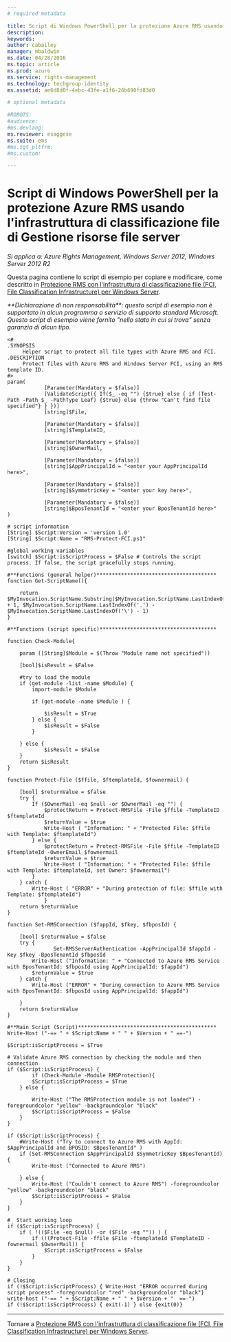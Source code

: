 ```yaml
---
# required metadata

title: Script di Windows PowerShell per la protezione Azure RMS usando l'infrastruttura di classificazione file di Gestione risorse file server | Azure RMS
description:
keywords:
author: cabailey
manager: mbaldwin
ms.date: 04/28/2016
ms.topic: article
ms.prod: azure
ms.service: rights-management
ms.technology: techgroup-identity
ms.assetid: ae6d8d0f-4ebc-43fe-a1f6-26b690fd83d0

# optional metadata

#ROBOTS:
#audience:
#ms.devlang:
ms.reviewer: esaggese
ms.suite: ems
#ms.tgt_pltfrm:
#ms.custom:

---
```


# Script di Windows PowerShell per la protezione Azure RMS usando l'infrastruttura di classificazione file di Gestione risorse file server

*Si applica a: Azure Rights Management, Windows Server 2012, Windows Server 2012 R2*

Questa pagina contiene lo script di esempio per copiare e modificare, come descritto in [Protezione RMS con l'infrastruttura di classificazione file (FCI, File Classification Infrastructure) per Windows Server](configure-fci.md).

*&#42;&#42;Dichiarazione di non responsabilità&#42;&#42;: questo script di esempio non è supportato in alcun programma o servizio di supporto standard Microsoft. Questo*
*script di esempio viene fornito "nello stato in cui si trova" senza garanzia di alcun tipo.*

```
<#
.SYNOPSIS 
     Helper script to protect all file types with Azure RMS and FCI.
.DESCRIPTION
     Protect files with Azure RMS and Windows Server FCI, using an RMS template ID.   
#>
param(
            [Parameter(Mandatory = $false)]
            [ValidateScript({ If($_ -eq "") {$true} else { if (Test-Path -Path $_ -PathType Leaf) {$true} else {throw "Can't find file specified"} } })]
            [string]$File,

            [Parameter(Mandatory = $false)]
            [string]$TemplateID,

            [Parameter(Mandatory = $false)]
            [string]$OwnerMail,

            [Parameter(Mandatory = $false)]
            [string]$AppPrincipalId = "<enter your AppPrincipalId here>",

            [Parameter(Mandatory = $false)]
            [string]$SymmetricKey = "<enter your key here>",

            [Parameter(Mandatory = $false)]
            [string]$BposTenantId = "<enter your BposTenantId here>"
) 

# script information
[String] $Script:Version = 'version 1.0' 
[String] $Script:Name = "RMS-Protect-FCI.ps1"

#global working variables
[switch] $Script:isScriptProcess = $False # Controls the script process. If false, the script gracefully stops running.

#**Functions (general helper)***************************************
function Get-ScriptName(){ 

    return $MyInvocation.ScriptName.Substring($MyInvocation.ScriptName.LastIndexOf('\') + 1, $MyInvocation.ScriptName.LastIndexOf('.') - $MyInvocation.ScriptName.LastIndexOf('\') - 1)
}

#**Functions (script specific)**************************************

function Check-Module{

    param ([String]$Module = $(Throw "Module name not specified"))

    [bool]$isResult = $False

    #try to load the module
    if (get-module -list -name $Module) {
        import-module $Module

        if (get-module -name $Module ) {

            $isResult = $True
        } else {
            $isResult = $False
        } 

    } else {
            $isResult = $False
    }
    return $isResult
}

function Protect-File ($ffile, $ftemplateId, $fownermail) {

    [bool] $returnValue = $false
    try {
        If ($OwnerMail -eq $null -or $OwnerMail -eq "") {
            $protectReturn = Protect-RMSFile -File $ffile -TemplateID $ftemplateId
            $returnValue = $true
            Write-Host ( "Information: " + "Protected File: $ffile with Template: $ftemplateId")
        } else {
            $protectReturn = Protect-RMSFile -File $ffile -TemplateID $ftemplateId -OwnerEmail $fownermail
            $returnValue = $true
            Write-Host ( "Information: " + "Protected File: $ffile with Template: $ftemplateId, set Owner: $fownermail")
        }
    } catch {
        Write-Host ( "ERROR" + "During protection of file: $ffile with Template: $ftemplateId")
            }
    return $returnValue
}

function Set-RMSConnection ($fappId, $fkey, $fbposId) {

    [bool] $returnValue = $false
    try {
               Set-RMSServerAuthentication -AppPrincipalId $fappId -Key $fkey -BposTenantId $fbposId
        Write-Host ("Information: " + "Connected to Azure RMS Service with BposTenantId: $fbposId using AppPrincipalId: $fappId")
        $returnValue = $true
    } catch {
        Write-Host ("ERROR" + "During connection to Azure RMS Service with BposTenantId: $fbposId using AppPrincipalId: $fappId")

    }
    return $returnValue
}

#**Main Script (Script)*********************************************
Write-Host ("-== " + $Script:Name + " " + $Version + " ==-")

$Script:isScriptProcess = $True

# Validate Azure RMS connection by checking the module and then connection
if ($Script:isScriptProcess) {
        if (Check-Module -Module RMSProtection){
        $Script:isScriptProcess = $True
    } else {

        Write-Host ("The RMSProtection module is not loaded") -foregroundcolor "yellow" -backgroundcolor "black"            
        $Script:isScriptProcess = $False
    }
}

if ($Script:isScriptProcess) {
    #Write-Host ("Try to connect to Azure RMS with AppId: $AppPrincipalId and BPOSID: $BposTenantId" )  
    if (Set-RMSConnection $AppPrincipalId $SymmetricKey $BposTenantId) {
        Write-Host ("Connected to Azure RMS")

    } else {
        Write-Host ("Couldn't connect to Azure RMS") -foregroundcolor "yellow" -backgroundcolor "black"
        $Script:isScriptProcess = $False
    }
}

#  Start working loop
if ($Script:isScriptProcess) {
    if ( !(($File -eq $null) -or ($File -eq "")) ) {
        if (!(Protect-File -ffile $File -ftemplateId $TemplateID -fownermail $OwnerMail)) {
            $Script:isScriptProcess = $False           
        }
    }
}

# Closing
if (!$Script:isScriptProcess) { Write-Host "ERROR occurred during script process" -foregroundcolor "red" -backgroundcolor "black"}
write-host ("-== " + $Script:Name + " " + $Version + "  ==-")
if (!$Script:isScriptProcess) { exit(-1) } else {exit(0)}
```

---

Tornare a [Protezione RMS con l'infrastruttura di classificazione file (FCI, File Classification Infrastructure) per Windows Server](configure-fci.md).


<!--HONumber=Apr16_HO4-->


